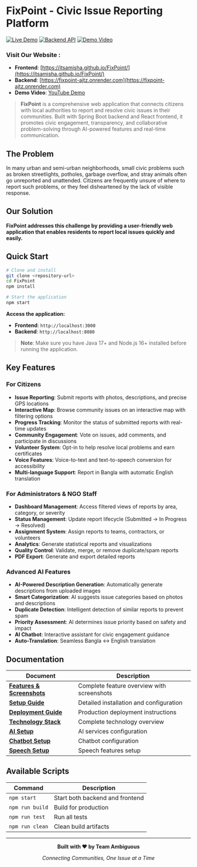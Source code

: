 # FixPoint - Civic Issue Reporting Platform

[![Live Demo](https://img.shields.io/badge/Live%20Demo-View%20Website-blue)](https://itsamisha.github.io/FixPoint/)
[![Backend API](https://img.shields.io/badge/Backend%20API-Production-green)](https://fixpoint-ajtz.onrender.com)
[![Demo Video](https://img.shields.io/badge/Demo%20Video-Watch%20Now-red)](https://youtu.be/NVngh3-cfxs)

### Visit Our Website :

- **Frontend**: [https://itsamisha.github.io/FixPoint/](https://itsamisha.github.io/FixPoint/)
- **Backend**: [https://fixpoint-ajtz.onrender.com](https://fixpoint-ajtz.onrender.com)
- **Demo Video**: [YouTube Demo](https://youtu.be/NVngh3-cfxs)

> **FixPoint** is a comprehensive web application that connects citizens with local authorities to report and resolve civic issues in their communities. Built with Spring Boot backend and React frontend, it promotes civic engagement, transparency, and collaborative problem-solving through AI-powered features and real-time communication.

## The Problem

In many urban and semi-urban neighborhoods, small civic problems such as broken streetlights, potholes, garbage overflow, and stray animals often go unreported and unattended. Citizens are frequently unsure of where to report such problems, or they feel disheartened by the lack of visible response.

## Our Solution

**FixPoint addresses this challenge by providing a user-friendly web application that enables residents to report local issues quickly and easily.**

## Quick Start

```bash
# Clone and install
git clone <repository-url>
cd FixPoint
npm install

# Start the application
npm start
```

**Access the application:**

- **Frontend**: `http://localhost:3000`
- **Backend**: `http://localhost:8080`

> **Note**: Make sure you have Java 17+ and Node.js 16+ installed before running the application.

## Key Features

### For Citizens

- **Issue Reporting**: Submit reports with photos, descriptions, and precise GPS locations
- **Interactive Map**: Browse community issues on an interactive map with filtering options
- **Progress Tracking**: Monitor the status of submitted reports with real-time updates
- **Community Engagement**: Vote on issues, add comments, and participate in discussions
- **Volunteer System**: Opt-in to help resolve local problems and earn certificates
- **Voice Features**: Voice-to-text and text-to-speech conversion for accessibility
- **Multi-language Support**: Report in Bangla with automatic English translation

### For Administrators & NGO Staff

- **Dashboard Management**: Access filtered views of reports by area, category, or severity
- **Status Management**: Update report lifecycle (Submitted → In Progress → Resolved)
- **Assignment System**: Assign reports to teams, contractors, or volunteers
- **Analytics**: Generate statistical reports and visualizations
- **Quality Control**: Validate, merge, or remove duplicate/spam reports
- **PDF Export**: Generate and export detailed reports

### Advanced AI Features

- **AI-Powered Description Generation**: Automatically generate descriptions from uploaded images
- **Smart Categorization**: AI suggests issue categories based on photos and descriptions
- **Duplicate Detection**: Intelligent detection of similar reports to prevent spam
- **Priority Assessment**: AI determines issue priority based on safety and impact
- **AI Chatbot**: Interactive assistant for civic engagement guidance
- **Auto-Translation**: Seamless Bangla ↔ English translation

## Documentation

| Document                                                  | Description                                |
| --------------------------------------------------------- | ------------------------------------------ |
| **[Features & Screenshots](docs/FEATURES.md)**            | Complete feature overview with screenshots |
| **[Setup Guide](docs/SETUP.md)**                          | Detailed installation and configuration    |
| **[Deployment Guide](docs/DEPLOYMENT.md)**                | Production deployment instructions         |
| **[Technology Stack](docs/TECHNOLOGY_STACK.md)**          | Complete technology overview               |
| **[AI Setup](docs/setup/MULTI_AI_SETUP_GUIDE.md)**        | AI services configuration                  |
| **[Chatbot Setup](docs/setup/CHATBOT_SETUP_COMPLETE.md)** | Chatbot configuration                      |
| **[Speech Setup](docs/setup/SPEECH-SETUP.md)**            | Speech features setup                      |

## Available Scripts

| Command         | Description                     |
| --------------- | ------------------------------- |
| `npm start`     | Start both backend and frontend |
| `npm run build` | Build for production            |
| `npm run test`  | Run all tests                   |
| `npm run clean` | Clean build artifacts           |

---

<div align="center">

**Built with ❤️ by Team Ambiguous**

_Connecting Communities, One Issue at a Time_

</div>
